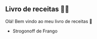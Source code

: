## Livro de receitas :woman_cook:

Olá! Bem vindo ao meu livro de receitas :wave:

- Strogonoff de Frango

  ​